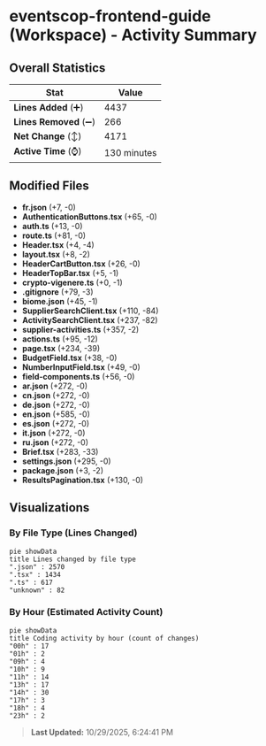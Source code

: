 # eventscop-frontend-guide (Workspace) - Activity Summary 

## Overall Statistics

| Stat                   | Value                                                             |
| ---------------------- | ----------------------------------------------------------------- |
| **Lines Added** (➕)   | 4437                                          |
| **Lines Removed** (➖) | 266                                        |
| **Net Change** (↕)    | 4171                |
| **Active Time** (⌚)   | 130 minutes |


## Modified Files
- **fr.json** (+7, -0)
- **AuthenticationButtons.tsx** (+65, -0)
- **auth.ts** (+13, -0)
- **route.ts** (+81, -0)
- **Header.tsx** (+4, -4)
- **layout.tsx** (+8, -2)
- **HeaderCartButton.tsx** (+26, -0)
- **HeaderTopBar.tsx** (+5, -1)
- **crypto-vigenere.ts** (+0, -1)
- **.gitignore** (+79, -3)
- **biome.json** (+45, -1)
- **SupplierSearchClient.tsx** (+110, -84)
- **ActivitySearchClient.tsx** (+237, -82)
- **supplier-activities.ts** (+357, -2)
- **actions.ts** (+95, -12)
- **page.tsx** (+234, -39)
- **BudgetField.tsx** (+38, -0)
- **NumberInputField.tsx** (+49, -0)
- **field-components.ts** (+56, -0)
- **ar.json** (+272, -0)
- **cn.json** (+272, -0)
- **de.json** (+272, -0)
- **en.json** (+585, -0)
- **es.json** (+272, -0)
- **it.json** (+272, -0)
- **ru.json** (+272, -0)
- **Brief.tsx** (+283, -33)
- **settings.json** (+295, -0)
- **package.json** (+3, -2)
- **ResultsPagination.tsx** (+130, -0)

## Visualizations

### By File Type (Lines Changed)

```mermaid
pie showData
title Lines changed by file type
".json" : 2570
".tsx" : 1434
".ts" : 617
"unknown" : 82
```

### By Hour (Estimated Activity Count)

```mermaid
pie showData
title Coding activity by hour (count of changes)
"00h" : 17
"01h" : 2
"09h" : 4
"10h" : 9
"11h" : 14
"13h" : 17
"14h" : 30
"17h" : 3
"18h" : 4
"23h" : 2
```


> **Last Updated:** 10/29/2025, 6:24:41 PM